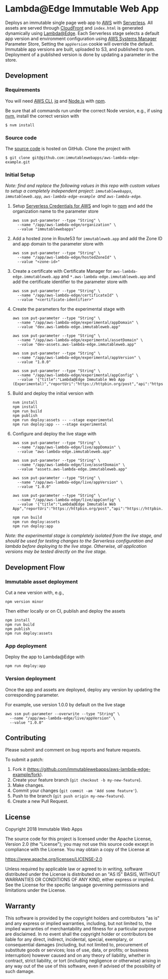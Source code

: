 # Lambda@Edge Immutable Web App

Deploys an immutable single page web app to [AWS] with [Serverless].
All assets are served through [CloudFront]
and `index.html` is generated dynamically using [Lambda@Edge].
Each Serverless stage selects a default app version and environment configuration
using [AWS Systems Manager] Parameter Store,
Setting the `appVersion` cookie will override the default.
Immutable app versions are built, uploaded to S3, and published to npm.
Deployment of a published version is done by updating a parameter in the store.

[AWS Systems Manager]: https://aws.amazon.com/systems-manager/
[AWS]: https://aws.amazon.com/
[CloudFront]: https://aws.amazon.com/cloudfront/
[Lambda@Edge]: https://aws.amazon.com/lambda/edge/
[Serverless]: https://serverless.com/

## Development

### Requirements

You will need [AWS CLI], [jq] and [Node.js] with [npm].

Be sure that all commands run under the correct Node version, e.g.,
if using [nvm], install the correct version with

```
$ nvm install
```

[AWS CLI]: https://aws.amazon.com/cli/
[Node.js]: https://nodejs.org/
[npm]: https://www.npmjs.com/
[nvm]: https://github.com/creationix/nvm
[jq]: https://stedolan.github.io/jq/

### Source code

The [source code] is hosted on GitHub.
Clone the project with

```
$ git clone git@github.com:immutablewebapps/aws-lambda-edge-example.git
```

[source code]: https://github.com/immutablewebapps/aws-lambda-edge-example

### Initial Setup

_Note: find and replace the following values in this repo
with custom values to setup a completely independent project:
`immutablewebapps`, `immutableweb.app`,
`aws-lambda-edge-example `and `aws-lambda-edge`._

1. Setup [Serverless Credentials for AWS] and login to [npm]
   and add the organization name to the parameter store
   ```
   aws ssm put-parameter --type "String" \
     --name "/app/aws-lambda-edge/organization" \
     --value "immutablewebapps"
   ```
2. Add a hosted zone in Route53 for `immutableweb.app` and
   add the Zone ID and app domain to the parameter store with
   ```
   aws ssm put-parameter --type "String" \
     --name "/app/aws-lambda-edge/hostedZoneId" \
     --value "<zone-id>"
   ```
3. Create a certificate with Certificate Manager for
   `aws-lambda-edge.immutableweb.app` and
   `*.aws-lambda-edge.immutableweb.app`
   and add the certificate identifier to the parameter store with
   ```
   aws ssm put-parameter --type "String" \
     --name "/app/aws-lambda-edge/certificateId" \
     --value "<certificate-identifier>"
   ```
4. Create the parameters for the experimental stage with
   ```
   aws ssm put-parameter --type "String" \
     --name "/app/aws-lambda-edge/experimental/appDomain" \
     --value "dev.aws-lambda-edge.immutableweb.app"

   aws ssm put-parameter --type "String" \
     --name "/app/aws-lambda-edge/experimental/assetDomain" \
     --value "dev-assets.aws-lambda-edge.immutableweb.app"

   aws ssm put-parameter --type "String" \
     --name "/app/aws-lambda-edge/experimental/appVersion" \
     --value "1.0.0"

   aws ssm put-parameter --type "String" \
     --name "/app/aws-lambda-edge/experimental/appConfig" \
     --value '{"title":"Lambda@Edge Immutable Web App (Experimental)","reportUri":"https://httpbin.org/post","api":"https://httpbin.org"}'
   ```
5. Build and deploy the initial version with
   ```
   nvm install
   npm install
   npm run build
   npm publish
   npm run deploy:assets -- --stage experimental
   npm run deploy:app -- --stage experimental
   ```
6. Configure and deploy the live stage with
   ```
   aws ssm put-parameter --type "String" \
     --name "/app/aws-lambda-edge/live/appDomain" \
     --value "aws-lambda-edge.immutableweb.app"

   aws ssm put-parameter --type "String" \
     --name "/app/aws-lambda-edge/live/assetDomain" \
     --value "assets.aws-lambda-edge.immutableweb.app"

   aws ssm put-parameter --type "String" \
     --name "/app/aws-lambda-edge/live/appVersion" \
     --value "1.0.0"

   aws ssm put-parameter --type "String" \
     --name "/app/aws-lambda-edge/live/appConfig" \
     --value '{"title":"Lambda@Edge Immutable Web App","reportUri":"https://httpbin.org/post","api":"https://httpbin.org"}'

   npm run build
   npm run deploy:assets
   npm run deploy:app
   ```

_Note: the experimental stage is completely isolated from the live stage,
and should be used for testing changes to the Serverless configuration
and lambda before deploying to the live stage.
Otherwise, all application versions may be tested directly on the live stage._

[Serverless Credentials for AWS]: https://serverless.com/framework/docs/providers/aws/guide/credentials/

## Development Flow

### Immutable asset deployment

Cut a new version with, e.g.,

```
npm version minor
```

Then either locally or on CI, publish and deploy the assets

```
npm install
npm run build
npm publish
npm run deploy:assets
```

### App deployment

Deploy the app to Lambda@Edge with

```
npm run deploy:app
```

### Version deployment

Once the app and assets are deployed,
deploy any version by updating the corresponding parameter.

For example, use version 1.0.0 by default on the live stage

```
aws ssm put-parameter --overwrite --type "String" \
  --name "/app/aws-lambda-edge/live/appVersion" \
  --value "1.0.0"
```

## Contributing

Please submit and comment on bug reports and feature requests.

To submit a patch:

1. Fork it (https://github.com/immutablewebapps/aws-lambda-edge-example/fork).
2. Create your feature branch (`git checkout -b my-new-feature`).
3. Make changes.
4. Commit your changes (`git commit -am 'Add some feature'`).
5. Push to the branch (`git push origin my-new-feature`).
6. Create a new Pull Request.

## License

Copyright 2018 Immutable Web Apps

The source code for this project is
licensed under the Apache License, Version 2.0 (the "License");
you may not use this source code except in compliance with the License.
You may obtain a copy of the License at

   https://www.apache.org/licenses/LICENSE-2.0

Unless required by applicable law or agreed to in writing, software
distributed under the License is distributed on an "AS IS" BASIS,
WITHOUT WARRANTIES OR CONDITIONS OF ANY KIND, either express or implied.
See the License for the specific language governing permissions and
limitations under the License.

## Warranty

This software is provided by the copyright holders and contributors "as is" and
any express or implied warranties, including, but not limited to, the implied
warranties of merchantability and fitness for a particular purpose are
disclaimed. In no event shall the copyright holder or contributors be liable for
any direct, indirect, incidental, special, exemplary, or consequential damages
(including, but not limited to, procurement of substitute goods or services;
loss of use, data, or profits; or business interruption) however caused and on
any theory of liability, whether in contract, strict liability, or tort
(including negligence or otherwise) arising in any way out of the use of this
software, even if advised of the possibility of such damage.
